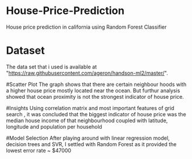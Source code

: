 # House-Price-Prediction
House price prediction in california using Random Forest Classifier

# Dataset
The data set that i used is available at "https://raw.githubusercontent.com/ageron/handson-ml2/master/". 

#Scatter Plot
The graph shows that there are certain neighbour hoods with a higher house price mostly located near the ocean. But furthur analysis showed that ocean proximity is not the strongest indicator of house price.

#Insights
Using correlation matrix and most important features of grid search , it was concluded that the biggest indicator of house price was the median house income of that neighbourhood coupled with latitude, longitude and population per household

#Model Selection
After playing around with linear regression model, decision trees and SVR, I settled with Random Forest as it provided the lowest error rate ~ $47000
